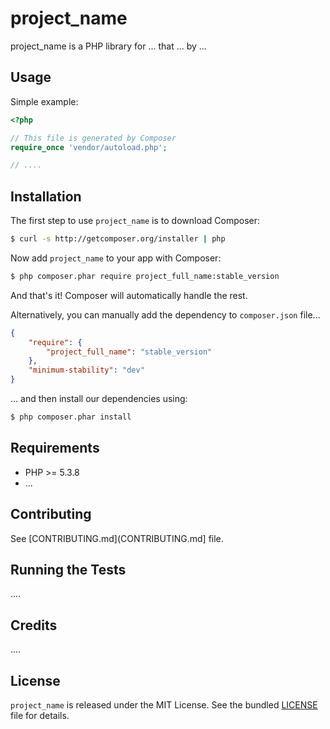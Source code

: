 project_name
=========

project_name is a PHP library for ... that ... by ...

## Usage

Simple example:

```php
<?php

// This file is generated by Composer
require_once 'vendor/autoload.php';

// ....
```

## Installation

The first step to use `project_name` is to download Composer:

```bash
$ curl -s http://getcomposer.org/installer | php
```

Now add `project_name` to your app with Composer:

```bash
$ php composer.phar require project_full_name:stable_version
```

And that's it! Composer will automatically handle the rest.

Alternatively, you can manually add the dependency to `composer.json` file...

```json
{
    "require": {
        "project_full_name": "stable_version"
    },
    "minimum-stability": "dev"
}
```

... and then install our dependencies using:
```bash
$ php composer.phar install
```
## Requirements

* PHP >= 5.3.8
* ...

## Contributing

See [CONTRIBUTING.md](CONTRIBUTING.md] file.

## Running the Tests

....

## Credits

....

## License

`project_name` is released under the MIT License.
See the bundled [LICENSE](LICENSE) file for details.